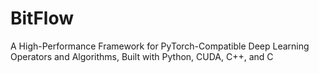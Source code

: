 # BitFlow
A High-Performance Framework for PyTorch-Compatible Deep Learning Operators and Algorithms, Built with Python, CUDA, C++, and C
